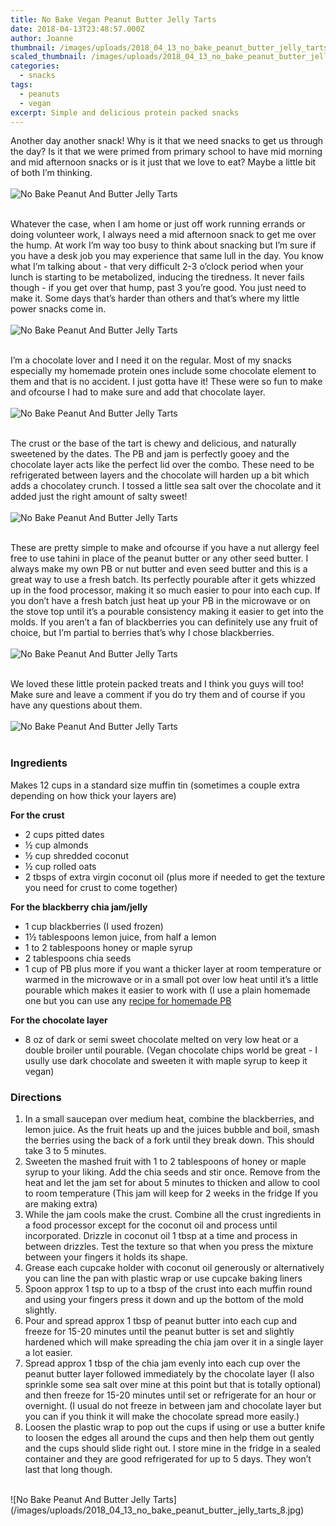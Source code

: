 ```yaml
---
title: No Bake Vegan Peanut Butter Jelly Tarts
date: 2018-04-13T23:48:57.000Z
author: Joanne
thumbnail: /images/uploads/2018_04_13_no_bake_peanut_butter_jelly_tarts_1.jpg
scaled_thumbnail: /images/uploads/2018_04_13_no_bake_peanut_butter_jelly_tarts_0.jpg
categories:
  - snacks
tags:
  - peanuts
  - vegan
excerpt: Simple and delicious protein packed snacks
---
```

Another day another snack! Why is it that we need snacks to get us through the day? Is it that we were primed from primary school to have mid morning and mid afternoon snacks or is it just that we love to eat? Maybe a little bit of both I’m thinking.
</br>
</br>
![No Bake Peanut And Butter Jelly Tarts](/images/uploads/2018_04_13_no_bake_peanut_butter_jelly_tarts_2.jpg)
</br>
</br>

Whatever the case, when I am home or just off work running errands or doing volunteer work, I always need a mid afternoon snack to get me over the hump. At work I’m way too busy to think about snacking but I’m sure if you have a desk job you may experience that same lull in the day. You know what I’m talking about - that very difficult 2-3 o’clock period when your lunch is starting to be metabolized, inducing the tiredness. It never fails though - if you get over that hump, past 3 you’re good.  You just need to make it. Some days that’s harder than others and that’s where my little power snacks come in.
</br>
</br>
![No Bake Peanut And Butter Jelly Tarts](/images/uploads/2018_04_13_no_bake_peanut_butter_jelly_tarts_3.jpg)
</br>
</br>

I’m a chocolate lover and I need it on the regular. Most of my snacks especially my homemade protein ones include some chocolate element to them and that is no accident.  I just gotta have it! These were so  fun to make and ofcourse I had to make sure and add that chocolate layer.
</br>
</br>
![No Bake Peanut And Butter Jelly Tarts](/images/uploads/2018_04_13_no_bake_peanut_butter_jelly_tarts_4.jpg)
</br>
</br>

The crust or the base of the tart is chewy and delicious, and naturally sweetened by the dates. The PB and jam is perfectly gooey and the chocolate layer acts like the perfect lid over the combo. These need to be refrigerated between layers and the chocolate will harden up a bit which adds a chocolatey crunch. I tossed a little sea salt over the chocolate and it added just the right amount of salty sweet! 
</br>
</br>
![No Bake Peanut And Butter Jelly Tarts](/images/uploads/2018_04_13_no_bake_peanut_butter_jelly_tarts_5.jpg)
</br>
</br>

These are pretty simple to make and ofcourse if you have a nut allergy feel free to use tahini in place of the peanut butter or any other seed butter.  I always make my own PB or nut butter and even seed butter and this is a great way to use a fresh batch. Its perfectly pourable after it gets whizzed up in the food processor, making it so much easier to pour into each cup. If you don’t have a fresh batch just heat up your PB in the microwave or on the stove top until it’s a pourable consistency making it easier to get into the molds. If you aren’t a fan of blackberries you can definitely use any fruit of choice, but I’m partial to berries that’s why I chose blackberries. 
</br>
</br>
![No Bake Peanut And Butter Jelly Tarts](/images/uploads/2018_04_13_no_bake_peanut_butter_jelly_tarts_6.jpg)
</br>
</br>

We loved these little protein packed treats and I think you guys will too! Make sure and leave a comment if you do try them and of course if you have any questions about them. 
</br>
</br>
![No Bake Peanut And Butter Jelly Tarts](/images/uploads/2018_04_13_no_bake_peanut_butter_jelly_tarts_7.jpg)
</br>
</br>

### Ingredients

Makes 12 cups in a standard size muffin tin (sometimes a couple extra depending on how thick your layers are) 

**For the crust**

* 2 cups pitted dates
* &frac12; cup almonds 
* &frac12; cup shredded coconut
* &frac12; cup rolled oats 
* 2 tbsps of extra virgin coconut oil (plus more if needed to get the texture you need for crust to come together)

**For the blackberry chia jam/jelly**

* 1 cup blackberries (I used frozen) 
* 1&frac12; tablespoons lemon juice, from half a lemon
* 1 to 2 tablespoons honey or maple syrup 
* 2 tablespoons chia seeds
* 1 cup of PB plus more if you want a thicker layer at room temperature or warmed in the microwave or in a small pot over low heat until it’s a little pourable which makes it easier to work with (I use a plain homemade one but you can use any <span class="highlight">[recipe for homemade PB](https://www.oliveandmango.com/how-to-make-the-creamiest-homemade-nut--seed-butter/)</span>

**For the chocolate layer**

* 8 oz of dark or semi sweet chocolate melted on very low heat or a double broiler until pourable. (Vegan chocolate chips world be great - I usully use dark chocolate and sweeten it with maple syrup to keep it vegan) 

### Directions

1. In a small saucepan over medium heat, combine the blackberries, and lemon juice. As the fruit heats up and the juices bubble and boil, smash the berries using the back of a fork until they break down. This should take 3 to 5 minutes.
2. Sweeten the mashed fruit with 1 to 2 tablespoons of honey or maple syrup to your liking. Add the chia seeds and stir once. Remove from the heat and let the jam set for about 5 minutes to thicken and allow to cool to room temperature (This jam will keep for 2 weeks in the fridge If you are making extra) 
3. While the jam cools make the crust. Combine all the crust ingredients in a food processor except for the coconut oil and process until incorporated. Drizzle in coconut oil 1 tbsp at a time and process in between drizzles. Test the texture so that when you press the mixture between your fingers it holds its shape. 
4. Grease each cupcake holder with coconut oil generously or alternatively you can line the pan with plastic wrap or use cupcake baking liners 
5. Spoon approx 1 tsp to up to a tbsp of the crust into each muffin round and using your fingers press it down and up the bottom of the mold slightly. 
6. Pour and spread approx 1 tbsp of peanut butter into each cup and freeze for 15-20 minutes until the peanut butter is set and slightly hardened which will make spreading the chia jam over it in a single layer a lot easier. 
7. Spread approx 1 tbsp of the chia jam evenly into each cup over the peanut butter layer followed immediately by the chocolate layer (I also sprinkle some sea salt over mine at this point but that is totally optional) and then freeze for 15-20 minutes until set or refrigerate for an hour or overnight. (I usual do not freeze in between jam and chocolate layer but you can if you think it will make the chocolate spread more easily.)
8. Loosen the plastic wrap to pop out the cups if using or use a butter knife to loosen the edges all around the cups and then help them out gently and the cups should slide right out. I store mine in the fridge in a sealed container and they are good refrigerated for up to 5 days. They won’t last that long though.

</br>
![No Bake Peanut And Butter Jelly Tarts](/images/uploads/2018_04_13_no_bake_peanut_butter_jelly_tarts_8.jpg)
